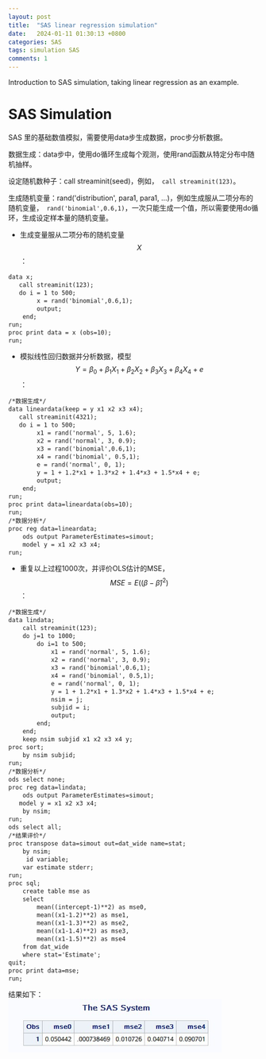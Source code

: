 ```yaml
---
layout: post
title:  "SAS linear regression simulation"
date:   2024-01-11 01:30:13 +0800
categories: SAS
tags: simulation SAS
comments: 1
---
```


Introduction to SAS simulation, taking linear regression as an example.



# SAS Simulation

SAS 里的基础数值模拟，需要使用data步生成数据，proc步分析数据。

数据生成：data步中，使用do循环生成每个观测，使用rand函数从特定分布中随机抽样。

设定随机数种子：call streaminit(seed)，例如，` call streaminit(123)`。

生成随机变量：rand('distribution',  para1, para1, ...)，例如生成服从二项分布的随机变量，` rand('binomial',0.6,1)`，一次只能生成一个值，所以需要使用do循环，生成设定样本量的随机变量。

- 生成变量服从二项分布的随机变量 $$X$$ ：

```SAS
data x;
   call streaminit(123);
   do i = 1 to 500;
		x = rand('binomial',0.6,1);
		output;
	end;
run;
proc print data = x (obs=10);
run;
```

- 模拟线性回归数据并分析数据，模型 $$Y=\beta_0+\beta_1X_1+\beta_2X_2+\beta_3X_3+\beta_4X_4+e$$：

```SAS
/*数据生成*/
data lineardata(keep = y x1 x2 x3 x4);
   call streaminit(4321);
   do i = 1 to 500;
		x1 = rand('normal', 5, 1.6);
		x2 = rand('normal', 3, 0.9);
		x3 = rand('binomial',0.6,1);
		x4 = rand('binomial', 0.5,1);
		e = rand('normal', 0, 1);
		y = 1 + 1.2*x1 + 1.3*x2 + 1.4*x3 + 1.5*x4 + e;
		output;
	end;
run;
proc print data=lineardata(obs=10);
run; 
/*数据分析*/
proc reg data=lineardata;
	ods output ParameterEstimates=simout;
	model y = x1 x2 x3 x4;
run;
```

- 重复以上过程1000次，并评价OLS估计的MSE，$$MSE=E((\beta-\hat\beta )^2)$$：

```SAS
/*数据生成*/
data lindata;
	call streaminit(123);
	do j=1 to 1000;
		do i=1 to 500;
			x1 = rand('normal', 5, 1.6);
			x2 = rand('normal', 3, 0.9);
			x3 = rand('binomial',0.6,1);
			x4 = rand('binomial', 0.5,1);
			e = rand('normal', 0, 1);
			y = 1 + 1.2*x1 + 1.3*x2 + 1.4*x3 + 1.5*x4 + e;
			nsim = j;
			subjid = i;
			output; 
		end;
	end;
	keep nsim subjid x1 x2 x3 x4 y; 
proc sort; 
	by nsim subjid;
run;
/*数据分析*/
ods select none;
proc reg data=lindata;
	ods output ParameterEstimates=simout;
   model y = x1 x2 x3 x4;
	by nsim;
run;
ods select all;
/*结果评价*/
proc transpose data=simout out=dat_wide name=stat;
    by nsim;
	 id variable;
    var estimate stderr;
run;
proc sql;
	create table mse as
	select 
		mean((intercept-1)**2) as mse0,
		mean((x1-1.2)**2) as mse1,
		mean((x1-1.3)**2) as mse2,
		mean((x1-1.4)**2) as mse3,
		mean((x1-1.5)**2) as mse4 
	from dat_wide
	where stat='Estimate';
quit;
proc print data=mse;
run;
```

结果如下：<br>
![mse](/images/mse.jpg) 
